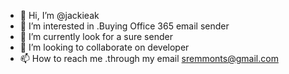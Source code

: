 - 👋 Hi, I’m @jackieak
- 👀 I’m interested in .Buying Office 365 email sender
- 🌱 I’m currently look for a sure sender
- 💞️ I’m looking to collaborate on developer
- 📫 How to reach me .through my email sremmonts@gmail.com

<!---
jackieak/jackieak is a ✨ special ✨ repository because its `README.md` (this file) appears on your GitHub profile.
You can click the Preview link to take a look at your changes.
--->
